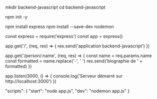 mkdir backend-javascript
cd backend-javascript

npm init -y

npm install express
npm install --save-dev nodemon


const express = require('express')
const app = express()

app.get('/', (req, res) => {
  res.send('application backend-javascript')
})

app.get('/person/:name', (req, res) => {
  const name = req.params.name
  const formatted = name.replace('-', ' ')
  res.send('biographie de ' + formatted)
})

app.listen(3000, () => {
  console.log('Serveur démarré sur http://localhost:3000')
})


"scripts": {
  "start": "node app.js",
  "dev": "nodemon app.js"
}